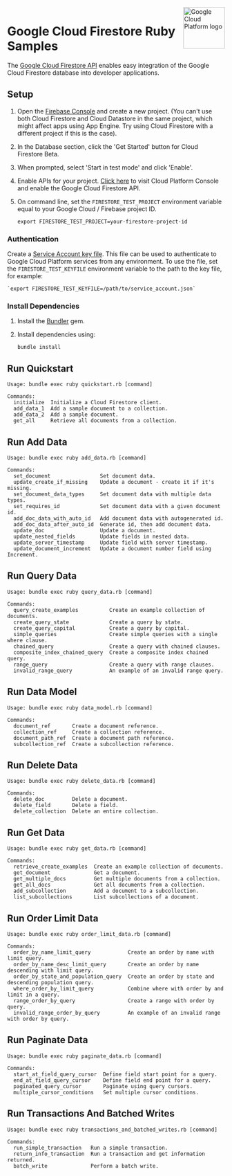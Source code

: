 <img src="https://avatars2.githubusercontent.com/u/2810941?v=3&s=96" alt="Google Cloud Platform logo" title="Google Cloud Platform" align="right" height="96" width="96"/>

# Google Cloud Firestore Ruby Samples

The [Google Cloud Firestore API](https://cloud.google.com/firestore/) enables easy integration of the Google Cloud
Firestore database into developer applications.

## Setup

1. Open the [Firebase Console](https://console.firebase.google.com/) and create a new project. (You can't use both Cloud
   Firestore and Cloud Datastore in the same project, which might affect apps using App Engine. Try using Cloud
   Firestore with a different project if this is the case).

1. In the Database section, click the 'Get Started' button for Cloud Firestore Beta.

1. When prompted, select 'Start in test mode' and click 'Enable'.

1. Enable APIs for your project. [Click
   here](https://console.cloud.google.com/flows/enableapi?apiid=firestore.googleapis.com&showconfirmation=true) to visit
   Cloud Platform Console and enable the Google Cloud Firestore API.

1. On command line, set the `FIRESTORE_TEST_PROJECT` environment variable equal to your Google Cloud / Firebase project ID.

    `export FIRESTORE_TEST_PROJECT=your-firestore-project-id`

### Authentication

Create a [Service Account key file](https://cloud.google.com/docs/authentication#service_accounts). This file can be
used to authenticate to Google Cloud Platform services from any environment. To use the file, set the
`FIRESTORE_TEST_KEYFILE` environment variable to the path to the key file, for example:

    `export FIRESTORE_TEST_KEYFILE=/path/to/service_account.json`

### Install Dependencies

1. Install the [Bundler](http://bundler.io/) gem.

1. Install dependencies using:

    `bundle install`

## Run Quickstart

    Usage: bundle exec ruby quickstart.rb [command]

    Commands:
      initialize  Initialize a Cloud Firestore client.
      add_data_1  Add a sample document to a collection.
      add_data_2  Add a sample document.
      get_all     Retrieve all documents from a collection.

## Run Add Data

    Usage: bundle exec ruby add_data.rb [command]

    Commands:
      set_document                Set document data.
      update_create_if_missing    Update a document - create it if it's missing.
      set_document_data_types     Set document data with multiple data types.
      set_requires_id             Set document data with a given document id.
      add_doc_data_with_auto_id   Add document data with autogenerated id.
      add_doc_data_after_auto_id  Generate id, then add document data.
      update_doc                  Update a document.
      update_nested_fields        Update fields in nested data.
      update_server_timestamp     Update field with server timestamp.
      update_document_increment   Update a document number field using Increment.

## Run Query Data

    Usage: bundle exec ruby query_data.rb [command]

    Commands:
      query_create_examples          Create an example collection of documents.
      create_query_state             Create a query by state.
      create_query_capital           Create a query by capital.
      simple_queries                 Create simple queries with a single where clause.
      chained_query                  Create a query with chained clauses.
      composite_index_chained_query  Create a composite index chained query.
      range_query                    Create a query with range clauses.
      invalid_range_query            An example of an invalid range query.

## Run Data Model

    Usage: bundle exec ruby data_model.rb [command]

    Commands:
      document_ref       Create a document reference.
      collection_ref     Create a collection reference.
      document_path_ref  Create a document path reference.
      subcollection_ref  Create a subcollection reference.

## Run Delete Data

    Usage: bundle exec ruby delete_data.rb [command]

    Commands:
      delete_doc         Delete a document.
      delete_field       Delete a field.
      delete_collection  Delete an entire collection.

## Run Get Data

    Usage: bundle exec ruby get_data.rb [command]

    Commands:
      retrieve_create_examples  Create an example collection of documents.
      get_document              Get a document.
      get_multiple_docs         Get multiple documents from a collection.
      get_all_docs              Get all documents from a collection.
      add_subcollection         Add a document to a subcollection.
      list_subcollections       List subcollections of a document.

## Run Order Limit Data

    Usage: bundle exec ruby order_limit_data.rb [command]

    Commands:
      order_by_name_limit_query            Create an order by name with limit query.
      order_by_name_desc_limit_query       Create an order by name descending with limit query.
      order_by_state_and_population_query  Create an order by state and descending population query.
      where_order_by_limit_query           Combine where with order by and limit in a query.
      range_order_by_query                 Create a range with order by query.
      invalid_range_order_by_query         An example of an invalid range with order by query.

## Run Paginate Data

    Usage: bundle exec ruby paginate_data.rb [command]

    Commands:
      start_at_field_query_cursor  Define field start point for a query.
      end_at_field_query_cursor    Define field end point for a query.
      paginated_query_cursor       Paginate using query cursors.
      multiple_cursor_conditions   Set multiple cursor conditions.

## Run Transactions And Batched Writes

    Usage: bundle exec ruby transactions_and_batched_writes.rb [command]

    Commands:
      run_simple_transaction   Run a simple transaction.
      return_info_transaction  Run a transaction and get information returned.
      batch_write              Perform a batch write.
